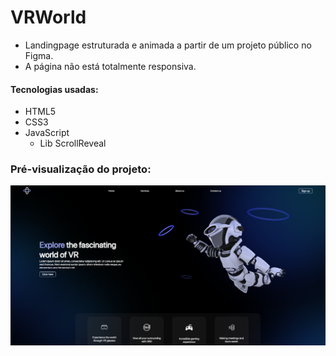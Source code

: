 # VRWorld
- Landingpage estruturada e animada a partir de um projeto público no Figma.
- A página não está totalmente responsiva.

#### Tecnologias usadas: 

- HTML5
- CSS3
- JavaScript
  - Lib ScrollReveal

### Pré-visualização do projeto:

![preview img](preview-vrworld.png)
